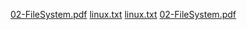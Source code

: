 [02-FileSystem.pdf](https://github.com/user-attachments/files/16746650/02-FileSystem.pdf)
[linux.txt](https://github.com/user-attachments/files/16746649/linux.txt)
[linux.txt](https://github.com/user-attachments/files/16746655/linux.txt)
[02-FileSystem.pdf](https://github.com/user-attachments/files/16746653/02-FileSystem.pdf)
     
